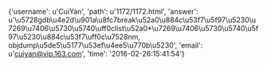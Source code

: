 {'username': u'CuiYan', 'path': u'1172/1172.html', 'answer': u'\u5728gdb\u4e2d\u901a\u8fc7break\u52a0\u884c\u53f7\u5f97\u5230\u7269\u7406\u5730\u5740\uff0clist\u52a0*\u7269\u7406\u5730\u5740\u5f97\u5230\u884c\u53f7\uff0c\u7528nm, objdump\u5de5\u5177\u53ef\u4ee5\u770b\u5230', 'email': u'cuiyan@vip.163.com', 'time': '2016-02-26:15:41:54'}